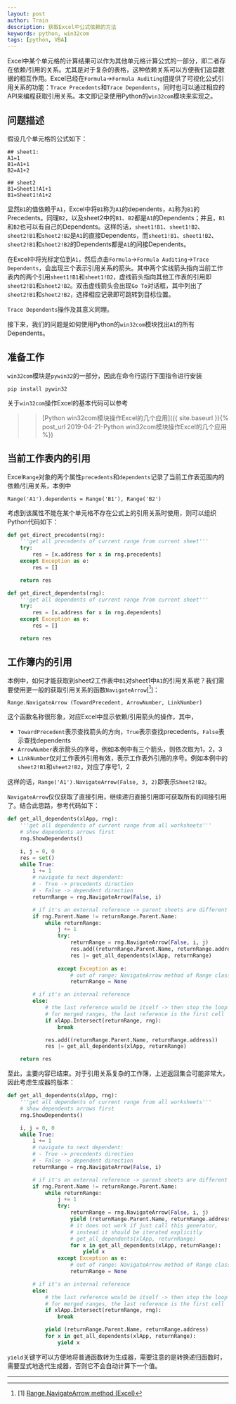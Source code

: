 ```yaml
---
layout: post
author: Train
description: 获取Excel中公式依赖的方法
keywords: python, win32com
tags: [python, VBA]
---
```


Excel中某个单元格的计算结果可以作为其他单元格计算公式的一部分，即二者存在依赖/引用的关系。尤其是对于复杂的表格，这种依赖关系可以方便我们追踪数据的相互作用。Excel已经在`Formula`->`Formula Auditing`组提供了可视化公式引用关系的功能：`Trace Precedents`和`Trace Dependents`，同时也可以通过相应的API来编程获取引用关系。本文即记录使用Python的`win32com`模块来实现之。

## 问题描述

假设几个单元格的公式如下：

```
## sheet1:
A1=1
B1=A1+1
B2=A1+2

## sheet2
B1=Sheet1!A1+1
B1=Sheet1!A1+2
```

显然`B1`的值依赖于`A1`，Excel中将`B1`称为`A1`的dependents，`A1`称为`B1`的Precedents。同理`B2`，以及sheet2中的`B1`、`B2`都是`A1`的Dependents；并且，`B1`和`B2`也可以有自己的Dependents。这样的话，`sheet1!B1`、`sheet1!B2`、`sheet2!B1`和`sheet2!B2`是`A1`的直接Dependents，而`sheet1!B1`、`sheet1!B2`、`sheet2!B1`和`sheet2!B2`的Dependents都是`A1`的间接Dependents。

在Excel中将光标定位到`A1`，然后点击`Formula`->`Formula Auditing`->`Trace Dependents`，会出现三个表示引用关系的箭头。其中两个实线箭头指向当前工作表内的两个引用`sheet1!B1`和`sheet1!B2`，虚线箭头指向其他工作表的引用即`sheet2!B1`和`sheet2!B2`。双击虚线箭头会出现`Go To`对话框，其中列出了`sheet2!B1`和`sheet2!B2`，选择相应记录即可跳转到目标位置。

`Trace Dependents`操作及其意义同理。

接下来，我们的问题是如何使用Python的`win32com`模块找出`A1`的所有Dependents。

## 准备工作

`win32com`模块是`pywin32`的一部分，因此在命令行运行下面指令进行安装

```
pip install pywin32
```

关于`win32com`操作Excel的基本代码可以参考

>> [Python win32com模块操作Excel的几个应用]({{ site.baseurl }}{% post_url 2019-04-21-Python win32com模块操作Excel的几个应用 %})


## 当前工作表内的引用

Excel`Range`对象的两个属性`precedents`和`dependents`记录了当前工作表范围内的依赖/引用关系，本例中

```
Range('A1').dependents = Range('B1'), Range('B2')
```

考虑到该属性不能在某个单元格不存在公式上的引用关系时使用，则可以组织Python代码如下：

```python
def get_direct_precedents(rng):
    '''get all precedents of current range from current sheet'''
    try:
        res = [x.address for x in rng.precedents]
    except Exception as e:
        res = []

    return res

def get_direct_dependents(rng):
    '''get all dependents of current range from current sheet'''
    try:
        res = [x.address for x in rng.dependents]
    except Exception as e:
        res = []

    return res
```


## 工作簿内的引用

本例中，如何才能获取到sheet2工作表中`B1`对sheet1中`A1`的引用关系呢？我们需要使用更一般的获取引用关系的函数`NavigateArrow`[[^1]]：

```
Range.NavigateArrow (TowardPrecedent, ArrowNumber, LinkNumber)
```

这个函数名称很形象，对应Excel中显示依赖/引用箭头的操作，其中，

- `TowardPrecedent`表示查找箭头的方向，`True`表示查找precedents，`False`表示查找dependents
- `ArrowNumber`表示箭头的序号，例如本例中有三个箭头，则依次取为1，2，3
- `LinkNumber`仅对工作表外引用有效，表示工作表外引用的序号。例如本例中的`sheet2!B1`和`sheet2!B2`，对应了序号1，2

这样的话，`Range('A1').NavigateArrow(False, 3, 2)`即表示`Sheet2!B2`。

`NavigateArrow`仅仅获取了直接引用，继续递归直接引用即可获取所有的间接引用了。结合此思路，参考代码如下：

```python
def get_all_dependents(xlApp, rng):
    '''get all dependents of current range from all worksheets'''
    # show dependents arrows first
    rng.ShowDependents()

    i, j = 0, 0
    res = set()
    while True:
        i += 1
        # navigate to next dependent:
        # - True -> precedents direction
        # - False -> dependent direction
        returnRange = rng.NavigateArrow(False, i)

        # if it's an external reference -> parent sheets are different
        if rng.Parent.Name != returnRange.Parent.Name:
            while returnRange:
                j += 1
                try:
                    returnRange = rng.NavigateArrow(False, i, j)
                    res.add((returnRange.Parent.Name, returnRange.address))
                    res |= get_all_dependents(xlApp, returnRange)
    
                except Exception as e:
                    # out of range: NavigateArrow method of Range class failed
                    returnRange = None   

        # if it's an internal reference
        else:
            # the last reference would be itself -> then stop the loop
            # for merged ranges, the last reference is the first cell
            if xlApp.Intersect(returnRange, rng):
                break

            res.add((returnRange.Parent.Name, returnRange.address))
            res |= get_all_dependents(xlApp, returnRange)

    return res
```

至此，主要内容已结束。对于引用关系复杂的工作簿，上述返回集合可能非常大，因此考虑生成器的版本：

```python
def get_all_dependents(xlApp, rng):
    '''get all dependents of current range from all worksheets'''
    # show dependents arrows first
    rng.ShowDependents()

    i, j = 0, 0
    while True:
        i += 1
        # navigate to next dependent:
        # - True -> precedents direction
        # - False -> dependent direction
        returnRange = rng.NavigateArrow(False, i)

        # if it's an external reference -> parent sheets are different
        if rng.Parent.Name != returnRange.Parent.Name:
            while returnRange:
                j += 1
                try:
                    returnRange = rng.NavigateArrow(False, i, j)
                    yield (returnRange.Parent.Name, returnRange.address)
                    # it does not work if just call this generator, 
                    # instead it should be iterated explicitly
                    # get_all_dependents(xlApp, returnRange)
                    for x in get_all_dependents(xlApp, returnRange):
                        yield x
                except Exception as e:
                    # out of range: NavigateArrow method of Range class failed
                    returnRange = None   

        # if it's an internal reference
        else:
            # the last reference would be itself -> then stop the loop
            # for merged ranges, the last reference is the first cell
            if xlApp.Intersect(returnRange, rng):
                break

            yield (returnRange.Parent.Name, returnRange.address)
            for x in get_all_dependents(xlApp, returnRange):
                yield x
```

`yield`关键字可以方便地将普通函数转为生成器，需要注意的是转换递归函数时，需要显式地迭代生成器，否则它不会自动计算下一个值。

---

[^1]: [1] [Range.NavigateArrow method (Excel)](https://docs.microsoft.com/en-us/office/vba/api/Excel.Range.NavigateArrow)
